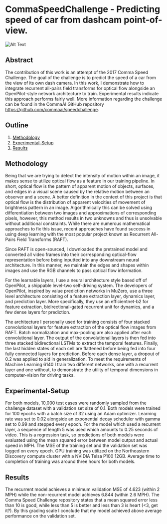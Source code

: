 # CommaSpeedChallenge - Predicting speed of car from dashcam point-of-view.

![Alt Text](https://github.com/SharifElfouly/vehicle-speed-estimation/blob/master/vis/pred_label_vis.gif)

## Abstract
The contribution of this work is an attempt of the 2017 Comma Speed Challenge. The goal of the challenge is to predict the speed of a car from the view of its own dash camera. In this work, I demonstrate how to integrate recurrent all-pairs field transforms for optical flow alongside an OpenPilot-style network architecture to train. Experimental results indicate this approach performs fairly well. More information regarding the challenge can be found in the CommaAI GitHub repository https://github.com/commaai/speedchallenge.

## Outline
1. [Methodology](#Methodology)
2. [Experimental-Setup](#Experimental-Setup)
3. [Results](#Results)

## Methodology
Being that we are trying to detect the intensity of motion within an image, it makes sense to utilize optical flow as a feature in our training pipeline. In short, optical flow is the pattern of apparent motion of objects, surfaces, and edges in a visual scene caused by the relative motion between an observer and a scene. A better definition in the context of this project is that optical flow is the distribution of apparent velocities of movement of brightness pattern in an image. Algorithmically this can be solved using differentiation between two images and approximations of corresponding pixels, however, this method results in two unknowns and thus is unsolvable without additional constraints. While there are numerous mathematical approaches to fix this issue, recent approaches have found success in using deep learning with the most popular project known as Recurrent All-Pairs Field Transforms (RAFT).

Since RAFT is open-sourced, I downloaded the pretrained model and converted all video frames into their corresponding optical-flow representation before being inputted into any downstream neural architecture. In this manner, we maintain the edges and shapes within images and use the RGB channels to pass optical flow information.

For the learnable layers, I use a neural architecture style based off of OpenPilot, a shippable level-two self-driving system. The developers of OpenPilot, inspired by value prediction networks in MuZero, use a three level architecture consisting of a feature extraction layer, dynamics layer, and prediction layer. More specifically, they use an efficientnet-b2 for feature extraction, bidirectional-gated recurrent unit for dynamics, and a few dense layers for prediction. 

The architecture I personally used for training consists of four stacked convolutional layers for feature extraction of the optical flow images from RAFT. Batch normalization and max-pooling are also applied after each convolutional layer. The output of the convolutional layers is then fed into three stacked bidirectional LSTMs to extract the temporal features. Finally, the last hidden states of each cell are flattened before being fed into four fully connected layers for prediction. Before each dense layer, a dropout of 0.2 was applied to aid in generalization. To meet the requirements of Machine Learning 6140 I train two different networks, one with a recurrent layer and one without, to demonstrate the utility of temporal dimensions in computer-vision for driving tasks. 

## Experimental-Setup
For both models, 10,000 test cases were randomly sampled from the challenge dataset with a validation set size of 0.1. Both models were trained for 100 epochs with a batch size of 32 using an Adam optimizer. Learning rate was set to 0.02 alongside an exponential decay scheduler with gamma set to 0.99 and stepped every epoch. For the model which used a recurrent layer, a sequence of length 5 was used which amounts to 0.25 seconds of video. This is a regression task, so predictions of both models were evaluated using the mean squared error between model output and actual speed in MPH. The MSE of the training set and the validation set was logged on every epoch. GPU training was utilized on the Northeastern Discovery compute cluster with a NVIDIA Telsa P100 12GB. Average time to completion of training was around three hours for both models.

## Results
The recurrent model achieves a minimum validation MSE of 4.623 (within 2 MPH) while the non-recurrent model achieves 6.844 (within 2.6 MPH). The Comma Speed Challenge repository states that a mean squared error less than 10 is good, while less than 5 is better and less than 3 is heart (<3, get it?). By this grading scale I conclude that my model achieved above average performance on the validation set. 
